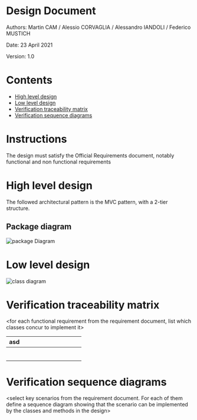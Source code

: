# Design Document 


Authors: Martin CAM / Alessio CORVAGLIA / Alessandro IANDOLI / Federico MUSTICH

Date: 23 April 2021

Version: 1.0


# Contents

- [High level design](#package-diagram)
- [Low level design](#class-diagram)
- [Verification traceability matrix](#verification-traceability-matrix)
- [Verification sequence diagrams](#verification-sequence-diagrams)

# Instructions

The design must satisfy the Official Requirements document, notably functional and non functional requirements

# High level design 

The followed architectural pattern is the MVC pattern, with a 2-tier structure. 

## Package diagram
![package Diagram](http://www.plantuml.com/plantuml/png/SoWkIImgAStDuIf8JCvEJ4zLK7AD2ix8Br1IgEPIKE2gHOYxXtgYIN51-0fwUdOAS5akXzIy5A210000)




# Low level design

![class diagram](http://www.plantuml.com/plantuml/png/bLNDRjim3BxhAOoSjW4jrZTeaxH0W67DqlIocognYL1PyYIvWn7itMTJZAL9GO7rK9CVF_wG8f5R7xWBVQkPqDpxvlxdqz5s9-R0G_ZqcGa7FC2p1pSg4ZJCoW72dTQJugD6UDz9yjYfmp5CHcqFoiIlxLFKhREo5s4_T33x4KR92Wxbp31AdI7BOSdToageB7uvhC4BfxgWh9ap_kYv2IeCgGJh5J6Kzptim3g9hNLyU9p41viqD3WG8mUrE-VKEzTpiGXwxETL6LZrFjWMdLehrUkG0Eeu0HJX3FXvS2lkvAXmvxWuJihULd6tLfdW7mrnyPcVk8QzuyPpGGroASyJifErdFk3iotXlElqi5PUsDw47G-mjqIwR2GtOTkk3n3B6GTtXhNrKDL3oH5NuWr274AfHtavVE_R5t3dxdOGUcV-ZUSGItM2aIKjfRqSG81wXnNtnoqVMZ0X0nr85QO1asbEMD8HgzcqDqkkkH7mZDiNEunaVsVa6bv68GsIo2FmXz7DJhVMd5W_VZOIFuQtmBhHzjiwoPpLaDZPHPnOC_vr4TZ8N9ik27MPJeRiIi0MtBDH0G5Z0tYKVj4bPRdeb9gOYIklORD6sN7nHgA6Tz2ZFBlXpQ2FTHARAlAcNAFe0m-zJzxdKy2SWfJO7SvbIfdOt-p0THYcTw4gnIYUXu5RY-B8LGS3CdaMsqlUmN42Dh91P7hLQ5AKNLWVOdpS17oBICqkg2oWRBFQrfZVbV16_cyLPQOisBq9RcXE-GCKLSzUjAYF7JW-byVRYJX9aiZn1wTPt2oQgwjcyMM1wrp3-TwoUQyMNw-lYN9JK9ASHy7LOlWVTVACwLYs34LeMggwiCnqEMKrFbO2MI7bKdt4hJU0LSX7eKalgTHtDegwvp9MpQYBgpdLYZ1s2qRshVuB)









# Verification traceability matrix

\<for each functional requirement from the requirement document, list which classes concur to implement it>

| asd |   |   |   |   |   |   |   |   |   |   |
|-----|---|---|---|---|---|---|---|---|---|---|
|     |   |   |   |   |   |   |   |   |   |   |
|     |   |   |   |   |   |   |   |   |   |   |
|     |   |   |   |   |   |   |   |   |   |   |
|     |   |   |   |   |   |   |   |   |   |   |
|     |   |   |   |   |   |   |   |   |   |   |
|     |   |   |   |   |   |   |   |   |   |   |









# Verification sequence diagrams 
\<select key scenarios from the requirement document. For each of them define a sequence diagram showing that the scenario can be implemented by the classes and methods in the design>

